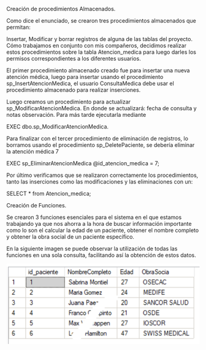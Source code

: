 Creación de procedimientos Almacenados.

Como dice el enunciado, se crearon tres procedimientos almacenados que permitan: 

Insertar, Modificar y borrar registros de alguna de las tablas del proyecto. Cómo trabajamos en conjunto con mis compañeros, decidimos realizar estos procedimientos sobre la tabla Atencion\_medica para luego darles los permisos correspondientes a los diferentes usuarios.

El primer procedimiento almacenado creado fue para insertar una nueva atención médica, luego para insertar usando el  procedimiento sp\_InsertAtencionMedica, el usuario ConsultaMedica debe usar el procedimiento almacenado para realizar inserciones.

Luego creamos un procedimiento para actualizar sp\_ModificarAtencionMedica. En donde se actualizará: fecha de consulta y notas observación. Para más tarde ejecutarla mediante 

EXEC dbo.sp\_ModificarAtencionMedica.

Para finalizar con el tercer procedimiento de eliminación de registros, lo borramos usando el procedimiento sp\_DeletePaciente, se debería eliminar la atención médica 7

EXEC sp\_EliminarAtencionMedica @id\_atencion\_medica \= 7;

Por último verificamos que se realizaron correctamente los procedimientos, tanto las inserciones como las modificaciones y las eliminaciones con un:

SELECT \*  from Atencion\_medica;

Creación de Funciones.

Se crearon 3 funciones esenciales para el sistema en el que estamos trabajando ya que nos ahorra a la hora de buscar información importante como lo son el calcular la edad de un paciente, obtener el nombre completo y obtener la obra social de un paciente específico.

En la siguiente imagen se puede observar la utilización de todas las funciones en una sola consulta, facilitando así la obtención de estos datos.

![imagen1](https://github.com/SabriMontiel/sistema-citas-medicas/blob/master/imgs/Screenshot%202024-11-12%20at%2023.27.08.png)
